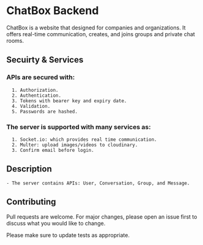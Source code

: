# ChatBox Backend
    
   ChatBox is a website that designed for companies and organizations. It offers real-time communication, creates, and joins groups and private chat rooms.

## Secuirty & Services

  ### APIs are secured with:
      1. Authorization.
      2. Authentication.
      3. Tokens with bearer key and expiry date.
      4. Validation.
      5. Passwords are hashed.

  ### The server is supported with many services as:
      1. Socket.io: which provides real time communication.
      2. Multer: upload images/videos to cloudinary.
      3. Confirm email before login.

## Description

    - The server contains APIs: User, Conversation, Group, and Message. 
    

## Contributing

Pull requests are welcome. For major changes, please open an issue first
to discuss what you would like to change.

Please make sure to update tests as appropriate.
